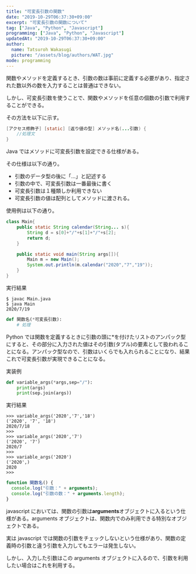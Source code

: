 ```yaml
---
title: "可変長引数の関数"
date: "2019-10-29T06:37:30+09:00"
excerpt: "可変長引数の関数について"
tag: ["Java", "Python", "Javascript"]
programming: ["Java", "Python", "Javascript"]
updatedAt: "2019-10-29T06:37:30+09:00"
author:
  name: Tatsuroh Wakasugi
  picture: "/assets/blog/authors/WAT.jpg"
mode: programming
---
```


関数やメソッドを定義するとき、引数の数は事前に定義する必要があり、指定された数以外の数を入力することは普通はできない。

しかし、可変長引数を使うことで、関数やメソッドを任意の個数の引数で利用することができる。

その方法を以下に示す。

<div class="note_content_by_programming_language" id="note_content_Java">

```java
[アクセス修飾子] [static] [返り値の型] メソッド名(...引数) {
    //処理文
}
```

Java ではメソッドに可変長引数を設定できる仕様がある。

その仕様は以下の通り。

- 引数のデータ型の後に「...」と記述する
- 引数の中で、可変長引数は一番最後に書く
- 可変長引数は１種類しか利用できない
- 可変長引数の値は配列としてメソッドに渡される。

使用例は以下の通り。

```java
class Main{
    public static String calendar(String... s){
        String d = s[0]+"/"+s[1]+"/"+s[2];
        return d;
    }

    public static void main(String args[]){
        Main m = new Main();
        System.out.println(m.calendar("2020","7","19"));
    }
}
```

実行結果

```
$ javac Main.java
$ java Main
2020/7/19
```

</div>
<div class="note_content_by_programming_language" id="note_content_Python">

```python
def 関数名(*可変長引数):
    # 処理
```

Python では関数を定義するときに引数の頭に\*を付けたリストのアンパック型にすると、その部分に入力された値はその引数(タプル)の要素として扱われることになる。アンパック型なので、引数はいくらでも入れられることになり、結果これで可変長引数が実現できることになる。

実装例

```python
def variable_args(*args,sep="/"):
    print(args)
    print(sep.join(args))
```

実行結果

```
>>> variable_args('2020','7','18')
('2020', '7', '18')
2020/7/18
>>>
>>> variable_args('2020','7')
('2020', '7')
2020/7
>>>
>>> variable_args('2020')
('2020',)
2020
>>>
```

</div>
<div class="note_content_by_programming_language" id="note_content_Javascript">

```javascript
function 関数名() {
  console.log("引数：" + arguments);
  console.log("引数の数：" + arguments.length);
}
```

javascript においては、関数の引数は**arguments**オブジェクトに入るという仕様がある。arguments オブジェクトは、関数内でのみ利用できる特別なオブジェクトである。

実は javascript では関数の引数をチェックしないという仕様があり、関数の定義時の引数と違う引数を入力してもエラーは発生しない。

しかし、入力した引数はこの arguments オブジェクトに入るので、引数を利用したい場合はこれを利用する。

</div>
